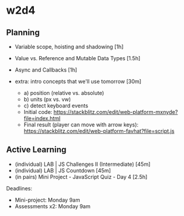 
# w2d4




## Planning

- Variable scope, hoisting and shadowing [1h]
- Value vs. Reference and Mutable Data Types [1.5h]
- Async and Callbacks [1h]

- extra: intro concepts that we'll use tomorrow [30m]
  - a) position (relative vs. absolute)
  - b) units (px vs. vw)
  - c) detect keyboard events
  - Initial code: https://stackblitz.com/edit/web-platform-mxnyde?file=index.html
  - Final result (player can move with arrow keys): https://stackblitz.com/edit/web-platform-favhat?file=script.js



## Active Learning

- (individual) LAB | JS Challenges II (Intermediate) [45m]
- (individual) LAB | JS Countdown [45m]
- (in pairs) Mini Project - JavaScript Quiz - Day 4 [2.5h]

Deadlines:
- Mini-project: Monday 9am
- Assessments x2: Monday 9am

<!-- 

Note: for mini-project, they need to submit the url to the repo (no PR)

-->